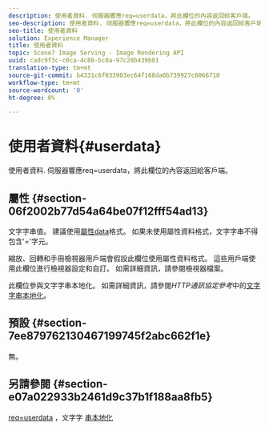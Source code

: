 ```yaml
---
description: 使用者資料. 伺服器響應req=userdata，將此欄位的內容返回給客戶端。
seo-description: 使用者資料. 伺服器響應req=userdata，將此欄位的內容返回給客戶端。
seo-title: 使用者資料
solution: Experience Manager
title: 使用者資料
topic: Scene7 Image Serving - Image Rendering API
uuid: cadc9f3c-c0ca-4c88-bc8a-97c28b439b01
translation-type: tm+mt
source-git-commit: b4331c6f033903ec64f168da0b739927c6066710
workflow-type: tm+mt
source-wordcount: '0'
ht-degree: 0%

---
```



# 使用者資料{#userdata}

使用者資料. 伺服器響應req=userdata，將此欄位的內容返回給客戶端。

## 屬性 {#section-06f2002b77d54a64be07f12fff54ad13}

文字字串值。 建議使用[屬性data](/help/aem-is-ir-api/is-api/image-catalog/image-serving-api-ref/c-image-catalog-reference/c-overview/c-common-data-types/r-property-data.md)格式。 如果未使用屬性資料格式，文字字串不得包含&#39;=&#39;字元。

縮放、回轉和手冊檢視器用戶端會假設此欄位使用屬性資料格式。 這些用戶端使用此欄位進行檢視器設定和自訂。 如需詳細資訊，請參閱檢視器檔案。

此欄位參與文字字串本地化。 如需詳細資訊，請參閱&#x200B;*HTTP通訊協定參考*&#x200B;中的[文字字串本地化](/help/aem-is-ir-api/is-api/http-ref/image-serving-api-ref/c-http-protocol-reference/c-syntax-and-features/r-text-string-localization.md)。

## 預設 {#section-7ee879762130467199745f2abc662f1e}

無。

## 另請參閱 {#section-e07a022933b2461d9c37b1f188aa8fb5}

[req=userdata](/help/aem-is-ir-api/is-api/http-ref/image-serving-api-ref/c-http-protocol-reference/c-command-reference/r-req/r-req.md) ，文字字 [串本地化](/help/aem-is-ir-api/is-api/http-ref/image-serving-api-ref/c-http-protocol-reference/c-syntax-and-features/r-text-string-localization.md)

